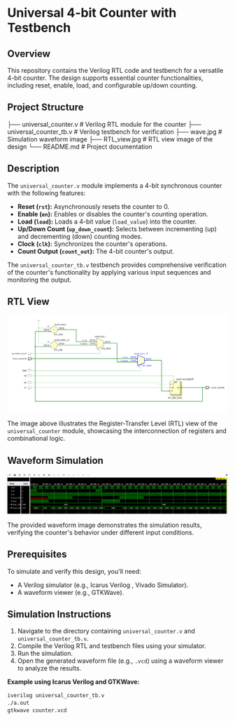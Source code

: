 # Universal 4-bit Counter with Testbench

## Overview

This repository contains the Verilog RTL code and testbench for a versatile 4-bit counter. The design supports essential counter functionalities, including reset, enable, load, and configurable up/down counting.

## Project Structure
├── universal_counter.v       # Verilog RTL module for the counter
├── universal_counter_tb.v    # Verilog testbench for verification
├── wave.jpg                  # Simulation waveform image
├── RTL_view.jpg                  # RTL view image of the design
└── README.md                     # Project documentation

## Description

The `universal_counter.v` module implements a 4-bit synchronous counter with the following features:

* **Reset (`rst`):** Asynchronously resets the counter to 0.
* **Enable (`en`):** Enables or disables the counter's counting operation.
* **Load (`load`):** Loads a 4-bit value (`load_value`) into the counter.
* **Up/Down Count (`up_down_count`):** Selects between incrementing (up) and decrementing (down) counting modes.
* **Clock (`clk`):** Synchronizes the counter's operations.
* **Count Output (`count_out`):** The 4-bit counter's output.

The `universal_counter_tb.v` testbench provides comprehensive verification of the counter's functionality by applying various input sequences and monitoring the output.

## RTL View

![RTL View](RTL_view.jpg)

The image above illustrates the Register-Transfer Level (RTL) view of the `universal_counter` module, showcasing the interconnection of registers and combinational logic.

## Waveform Simulation

![Simulation Waveform](Wave.jpg)

The provided waveform image demonstrates the simulation results, verifying the counter's behavior under different input conditions.

## Prerequisites

To simulate and verify this design, you'll need:

* A Verilog simulator (e.g., Icarus Verilog , Vivado Simulator).
* A waveform viewer (e.g., GTKWave).

## Simulation Instructions

1.  Navigate to the directory containing `universal_counter.v` and `universal_counter_tb.v`.
2.  Compile the Verilog RTL and testbench files using your simulator.
3.  Run the simulation.
4.  Open the generated waveform file (e.g., `.vcd`) using a waveform viewer to analyze the results.

**Example using Icarus Verilog and GTKWave:**

```bash (LINUX)
iverilog universal_counter_tb.v
./a.out
gtkwave counter.vcd
